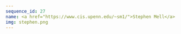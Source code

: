 ```yaml
---
sequence_id: 27
name: <a href="https://www.cis.upenn.edu/~sm1/">Stephen Mell</a>
img: stephen.png
---
```

